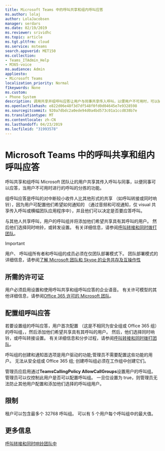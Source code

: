 ```yaml
---
title: Microsoft Teams 中的呼叫共享和组内呼叫应答
ms.author: lolaj
author: LolaJacobsen
manager: serdars
ms.date: 02/19/2019
ms.reviewer: srividhc
ms.topic: article
ms.tgt.pltfrm: cloud
ms.service: msteams
search.appverid: MET150
ms.collection:
- Teams_ITAdmin_Help
- M365-voice
ms.audience: Admin
appliesto:
- Microsoft Teams
localization_priority: Normal
f1keywords: None
ms.custom:
- Phone System
description: 调用共享并组呼叫应答让用户与同事共享传入呼叫，以便用户不可用时，可以捕获呼叫。
ms.openlocfilehash: e822d06e48f3d7df548f0fd0d04645e7e9328598
ms.sourcegitcommit: 920a7dbdc2a0ede94d0a4bd573c01a1ccd838b7e
ms.translationtype: MT
ms.contentlocale: zh-CN
ms.lasthandoff: 04/23/2019
ms.locfileid: "31993578"
---
```

# <a name="call-sharing-and-group-call-pickup-in-microsoft-teams"></a>Microsoft Teams 中的呼叫共享和组内呼叫应答

呼叫共享和组呼叫 Microsoft 团队让的用户共享其传入呼叫与同事，以便同事可以应答，当用户不可用时进行的呼叫的分拣的功能。

组呼叫应答是呼叫的对中断较小收件人比其他形式的共享 （如呼叫转接或同时响铃），因为用户可配置他们希望如何通知的 （通过音频和可视通知，仅 visual 共享传入呼叫或横幅团队应用程序中），并且他们可以决定是否要应答呼叫。

与其他人共享呼叫，用户的呼叫组并将添加他们希望共享具有其呼叫的用户。 然后他们选择同时响铃，或转发设置。 有关详细信息，请参阅[呼叫转接和同时拨打团队](https://support.office.com/article/call-forwarding-and-simultaneous-ring-in-teams-a88da9e8-1343-4d3c-9bda-4b9615e4183e)。

> [!IMPORTANT]
> 用户、 呼叫组所有者和呼叫组的成员必须在仅团队部署模式下。 团队部署模式的详细信息，请参阅[了解 Microsoft 团队和 Skype 的业务共存及互操作性](teams-and-skypeforbusiness-coexistence-and-interoperability.md)

## <a name="license-required"></a>所需的许可证

用户必须启用设置和使用呼叫共享和组呼叫应答的企业语音。 有关许可模型的其他详细信息，请参阅[Office 365 许可的 Microsoft 团队](office-365-licensing.md)。

## <a name="configure-group-call-pickup"></a>配置组呼叫应答

若要设置组的呼叫应答，用户首次配置 （这是不相同为安全组或 Office 365 组） 的呼叫组，，然后添加他们希望共享具有其呼叫的用户。 然后，他们选择同时响铃，或呼叫转接设置。 有关详细信息和分步过程，请参阅[呼叫转接和同时拨打团队](https://support.office.com/article/call-forwarding-and-simultaneous-ring-in-teams-a88da9e8-1343-4d3c-9bda-4b9615e4183e)。

呼叫组的创建和通知首选项是用户驱动的功能;管理员不需要配置这些功能的用户。 无法从安全组或 Office 365 组; 创建呼叫组必须在工作组中创建它们。

管理员应启用通过**TeamsCallingPolicy AllowCallGroups**设置用户的呼叫组。 管理员可以仅控制此用户是否可以配置呼叫组。 一旦位设置为 true，则管理员无法防止其他用户配置和添加他们选择的呼叫组用户。

## <a name="limitations"></a>限制

租户可以包含最多个 32768 呼叫组。 可以有 5 个用户每个呼叫组中的最大值。 

## <a name="more-information"></a>更多信息

[呼叫转接和同时响铃团队中](https://support.office.com/article/call-forwarding-and-simultaneous-ring-in-teams-a88da9e8-1343-4d3c-9bda-4b9615e4183e)